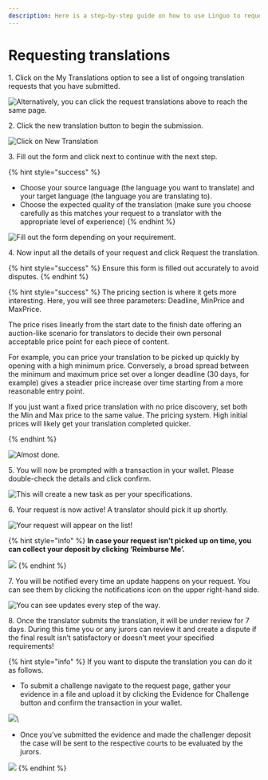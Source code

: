 ```yaml
---
description: Here is a step-by-step guide on how to use Linguo to request translations.
---
```


# Requesting translations

1\. Click on the My Translations option to see a list of ongoing translation requests that you have submitted.

![Alternatively, you can click the request translations above to reach the same page.](../.gitbook/assets/r1.jpg)

2\. Click the new translation button to begin the submission.

![Click on New Translation](../.gitbook/assets/r2t2.jpg)

3\. Fill out the form and click next to continue with the next step.

{% hint style="success" %}
* Choose your source language (the language you want to translate) and your target language (the language you are translating to).&#x20;
* Choose the expected quality of the translation (make sure you choose carefully as this matches your request to a translator with the appropriate level of experience)
{% endhint %}

![Fill out the form depending on your requirement.](../.gitbook/assets/r3.jpg)

4\. Now input all the details of your request and click Request the translation.&#x20;

{% hint style="success" %}
Ensure this form is filled out accurately to avoid disputes.
{% endhint %}

{% hint style="success" %}
The pricing section is where it gets more interesting. Here, you will see three parameters: Deadline, MinPrice and MaxPrice.

The price rises linearly from the start date to the finish date offering an auction-like scenario for translators to decide their own personal acceptable price point for each piece of content.

For example, you can price your translation to be picked up quickly by opening with a high minimum price. Conversely, a broad spread between the minimum and maximum price set over a longer deadline (30 days, for example) gives a steadier price increase over time starting from a more reasonable entry point.

If you just want a fixed price translation with no price discovery, set both the Min and Max price to the same value. The pricing system. High initial prices will likely get your translation completed quicker.


{% endhint %}

![Almost done.](../.gitbook/assets/r4.jpg)

5\. You will now be prompted with a transaction in your wallet. Please double-check the details and click confirm.

![This will create a new task as per your specifications.](../.gitbook/assets/r5.jpg)

6\. Your request is now active! A translator should pick it up shortly.

![Your request will appear on the list!](../.gitbook/assets/r6.jpg)

{% hint style="info" %}
**In case your request isn’t picked up on time, you can collect your deposit by clicking ‘Reimburse Me’.**

****![](../.gitbook/assets/r6.b.jpg)****
{% endhint %}

7\. You will be notified every time an update happens on your request. You can see them by clicking the notifications icon on the upper right-hand side.

![You can see updates every step of the way. ](../.gitbook/assets/r7.png)

8\. Once the translator submits the translation, it will be under review for 7 days. During this time you or any jurors can review it and create a dispute if the final result isn’t satisfactory or doesn’t meet your specified requirements!

{% hint style="info" %}
If you want to dispute the translation you can do it as follows.

* To submit a challenge navigate to the request page, gather your evidence in a file and upload it by clicking the Evidence for Challenge button and confirm the transaction in your wallet.

![](<../.gitbook/assets/Screenshot 2022-07-22 at 11.29.46 AM.png>)\


* Once you’ve submitted the evidence and made the challenger deposit the case will be sent to the respective courts to be evaluated by the jurors.

![](../.gitbook/assets/r9v2.png)
{% endhint %}
